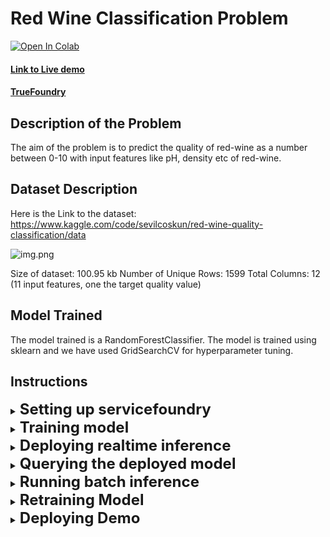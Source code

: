 # Red Wine Classification Problem

[![Open In Colab](https://colab.research.google.com/assets/colab-badge.svg)](https://colab.research.google.com/drive/1wK5RdDea-yebeBJsyRqE1ROMBrIw_Dsm?usp=sharing)

#### [Link to Live demo](https://red-wine-demo-demos.tfy-ctl-euwe1-production.production.truefoundry.com/)

#### [TrueFoundry](www.truefoundry.com)

## Description of the Problem

The aim of the problem is to predict the quality of red-wine as a number between 0-10 with input features like pH, density etc of red-wine.

## Dataset Description

Here is the Link to the dataset:  https://www.kaggle.com/code/sevilcoskun/red-wine-quality-classification/data

![img.png](../assets/img.png)

Size of dataset: 100.95 kb 
Number of Unique Rows: 1599
Total Columns: 12 (11 input features, one the target quality value)

## Model Trained

The model trained is a RandomForestClassifier. 
The model is trained using sklearn and we have used GridSearchCV for hyperparameter tuning.

## Instructions

<details>
<summary><b><font size="5">Setting up servicefoundry</font></b></summary>

Install and setup servicefoundry on your computer.

```commandline
pip install servicefoundry
servicefoundry use server https://app.develop.truefoundry.tech
servicefoundry login
```
</details>

<details>
<summary><b><font size="5">Training model</font></b></summary>

To deploy using the python API run the following command in terminal

1. Change working directory to train folder
    ```commandline
    cd train
    ```
2. Create [workspace](https://docs.truefoundry.com/documentation/deploy/concepts/workspace) and [API key](https://docs.truefoundry.com/documentation/deploy/concepts/secrets) on the TrueFoundry platform 
3. Replace the ``MLF_API_KEY`` value in the train_deploy.py file with the API Key found in [secrets tab](https://app.develop.truefoundry.tech/secrets) of your TrueFoundry account <i>[(Instructions here)](https://docs.truefoundry.com/documentation/deploy/concepts/secrets#how-to-store-secrets-in-truefoundry)</i>
4. Copy the workspace fqn of the workspace that you want to use from the [workspace tab](https://app.develop.truefoundry.tech/workspaces) of TrueFoundry <i>[(Instructions here)](https://docs.truefoundry.com/documentation/deploy/concepts/workspace#copy-workspace-fqn-fully-qualified-name)</i>
5. To deploy using python script:
   ```commandline
   python train_deploy.py --workspace_fqn <YOUR_WORKSPACE_FQN>
   ```
   To deploy using CLI:
   ```commandline
   servicefoundry deploy --file train_deploy.yaml --workspace_fqn <YOUR_WORKSPACE_FQN>
   ```
6. Click on the dashboard link in the terminal
7. Click on the <b>"Trigger Job"</b> on the dashboard to run the training job
</details>

<details>
<summary><b><font size="5">Deploying realtime inference</font></b></summary>

Note: <i>It is necessary to train a model before being able to deploy it as a service</i>
1. Change working directory to infer_realtime folder
    ```commandline
    cd infer_realtime
    ```
2. Create [workspace](https://docs.truefoundry.com/documentation/deploy/concepts/workspace) and [API key](https://docs.truefoundry.com/documentation/deploy/concepts/secrets) on the TrueFoundry platform 
3. Replace the ``MLF_API_KEY`` value in the infer_realtime_deploy.py file with the API Key found in [secrets tab](https://app.develop.truefoundry.tech/secrets) of your TrueFoundry account <i>[(Instructions here)](https://docs.truefoundry.com/documentation/deploy/concepts/secrets#how-to-store-secrets-in-truefoundry)</i>
4. Copy the workspace_fqn of the workspace that you want to use from the [workspace tab](https://app.develop.truefoundry.tech/workspaces) of TrueFoundry <i>[(Instructions here)](https://docs.truefoundry.com/documentation/deploy/concepts/workspace#copy-workspace-fqn-fully-qualified-name)</i>
5. Find the model_version_fqn of the model that you want to deploy from
   
   * Go to experiments [tracking tab of TrueFoundry](https://app.develop.truefoundry.tech/mlfoundry)
   * Click on the project name that you trained (<i>red-wine-quality-demo by default</i>)
   * Click on models tab
   * Click on the model name to the model trained to open the tab showing different versions of the model
   * Copy the FQN of the latest version of the model
  

6. To deploy using python script:
   ```commandline
   python infer_realtime_deploy.py --workspace_fqn <YOUR_WORKSPACE_FQN> --model_version_fqn <YOUR_MODEL_VERSION_FQN>
   ```
   To deploy using CLI:
   ```commandline
   servicefoundry deploy --file infer_realtime_deploy.yaml --workspace_fqn <YOUR_WORKSPACE_FQN> --model_version_fqn <YOUR_MODEL_VERSION_FQN>
   ```
7. Click on the dashboard link in the terminal to open the service deployment page with FastAPI EndPoint

</details>

<details>
<summary><b><font size="5">Querying the deployed model</font></b></summary>

This can either be done via the [fastapi endpoint](https://red-wine-prediction-tfy-demo.tfy-ctl-euwe1-develop.develop.truefoundry.tech) directly via browser.

You can also query with python script:

```python
request_url = "https://red-wine-prediction-tfy-demo.tfy-ctl-euwe1-develop.develop.truefoundry.tech"
features_list = [
    {
     'fixed_acidity': 7.5,
     'volatile_acidity': 0.42,
     'citric_acid': 0.32,
     'residual_sugar': 2.7,
     'chlorides': 0.067,
     'free_sulfur_dioxide': 7.0,
     'total_sulfur_dioxide': 25.0,
     'density': 0.99628,
     'pH': 3.24,
     'sulphates': 0.44,
     'alcohol': 10.4
    }
]

predictions_list = requests.post(
    url=urljoin(request_url, "/predict"), json=features_list
).json()
```
</details>

<details>
<summary><b><font size="5">Running batch inference</font></b></summary>

Note: <i>It is necessary to deploy live inference model before being able to deploy it as a service</i>

1. Change working directory to infer_batch folder
    ```commandline
    cd infer_batch
    ```
2. Create [workspace](https://docs.truefoundry.com/documentation/deploy/concepts/workspace) and [API key](https://docs.truefoundry.com/documentation/deploy/concepts/secrets) on the TrueFoundry platform 
3. Replace the ``MLF_API_KEY`` value in the infer_realtime_deploy.py file with the API Key found in [secrets tab](https://app.develop.truefoundry.tech/secrets) of your TrueFoundry account <i>[(Instructions here)](https://docs.truefoundry.com/documentation/deploy/concepts/secrets#how-to-store-secrets-in-truefoundry)</i>
4. Copy the workspace_fqn of the workspace that you want to use from the [workspace tab](https://app.develop.truefoundry.tech/workspaces) of TrueFoundry <i>[(Instructions here)](https://docs.truefoundry.com/documentation/deploy/concepts/workspace#copy-workspace-fqn-fully-qualified-name)</i>
5. Copy the inference_server_url from:
   * Go to deployment [tab of TrueFoundry](https://app.develop.truefoundry.tech/applications)
   * Open the service that was deployment as live inference model <i>("red-wine-prediction" by default)</i>
   * Copy the Endpoint link
6. To deploy using python script:
   ```commandline
   python infer_batch_deploy.py --workspace_fqn <YOUR_WORKSPACE_FQN> --inference_server_url <YOUR_INFERENCE_SERVER_URL>
   ```
   To deploy using CLI:
   ```commandline
   servicefoundry deploy --file infer_batch_deploy.yaml --workspace_fqn <YOUR_WORKSPACE_FQN> --inference_server_url <YOUR_INFERENCE_SERVER_URL>
   ```
6. Click on the dashboard link in the terminal
7. Click on the <b>"Trigger Job"</b> on the dashboard to run the batch inference job

</details>

<details>
<summary><b><font size="5">Retraining Model </font></b></summary>

Note: <i>It is necessary to train a model before being able to deploy it as a service</i>
1. Change working directory to retrain folder
    ```commandline
    cd retrain
    ```
2. Create [workspace](https://docs.truefoundry.com/documentation/deploy/concepts/workspace) and [API key](https://docs.truefoundry.com/documentation/deploy/concepts/secrets) on the TrueFoundry platform 
3. Replace the ``MLF_API_KEY`` value in the retrain_deploy.py file with the API Key found in [secrets tab](https://app.develop.truefoundry.tech/secrets) of your TrueFoundry account <i>[(Instructions here)](https://docs.truefoundry.com/documentation/deploy/concepts/secrets#how-to-store-secrets-in-truefoundry)</i>
4. Copy the workspace_fqn of the workspace that you want to use from the [workspace tab](https://app.develop.truefoundry.tech/workspaces) of TrueFoundry <i>[(Instructions here)](https://docs.truefoundry.com/documentation/deploy/concepts/workspace#copy-workspace-fqn-fully-qualified-name)</i>
5. Find the model_version_fqn of the model that you want to deploy from
   
   * Go to experiments [tracking tab of TrueFoundry](https://app.develop.truefoundry.tech/mlfoundry)
   * Click on the project name that you trained (<i>red-wine-quality-demo by default</i>)
   * Click on models tab
   * Click on the model name to the model trained to open the tab showing different versions of the model
   * Copy the FQN of the latest version of the model
  

6. To deploy using python script:
   ```commandline
   python retrain_deploy.py --workspace_fqn <YOUR_WORKSPACE_FQN> --model_version_fqn <YOUR_MODEL_VERSION_FQN>
   ```
   To deploy using CLI:
   ```commandline
   servicefoundry deploy --file retrain_deploy.yaml --workspace_fqn <YOUR_WORKSPACE_FQN> --model_version_fqn <YOUR_MODEL_VERSION_FQN>
   ```
7. Click on the <b>"Trigger Job"</b> on the dashboard to run model retraining job



</details>

<details>
<summary><b><font size="5">Deploying Demo </font></b></summary>

Note: <i>It is necessary to deploy live inference model before being able to deploy a demo</i>

1. Change working directory to infer_batch folder
    ```commandline
    cd demo
    ```
2. Create [workspace](https://docs.truefoundry.com/documentation/deploy/concepts/workspace) and [API key](https://docs.truefoundry.com/documentation/deploy/concepts/secrets) on the TrueFoundry platform 
3. Replace the ``MLF_API_KEY`` value in the infer_realtime_deploy.py file with the API Key found in [secrets tab](https://app.develop.truefoundry.tech/secrets) of your TrueFoundry account <i>[(Instructions here)](https://docs.truefoundry.com/documentation/deploy/concepts/secrets#how-to-store-secrets-in-truefoundry)</i>
4. Copy the workspace_fqn of the workspace that you want to use from the [workspace tab](https://app.develop.truefoundry.tech/workspaces) of TrueFoundry <i>[(Instructions here)](https://docs.truefoundry.com/documentation/deploy/concepts/workspace#copy-workspace-fqn-fully-qualified-name)</i>
5. Copy the inference_server_url from:
   * Go to deployment [tab of TrueFoundry](https://app.develop.truefoundry.tech/applications)
   * Open the service that was deployment as live inference model <i>("red-wine-prediction" by default)</i>
   * Copy the Endpoint link
6. To deploy using python script:
   ```commandline
   python demo_deploy.py --workspace_fqn <YOUR_WORKSPACE_FQN> --inference_server_url <YOUR_INFERENCE_SERVER_URL>
   ```
   To deploy using CLI:
   ```commandline
   servicefoundry deploy --file demo_deploy.yaml --workspace_fqn <YOUR_WORKSPACE_FQN> --inference_server_url <YOUR_INFERENCE_SERVER_URL>
   ```
6. Click on the dashboard link in the terminal
7. Click on the <b>"Endpoint"</b> link on the dashboard to open the streamlit demo


</details>
